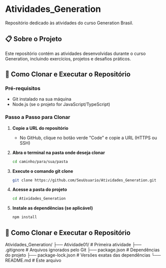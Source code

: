 # Atividades_Generation

Repositório dedicado às atividades do curso Generation Brasil.

## 📋 Sobre o Projeto

Este repositório contém as atividades desenvolvidas durante o curso Generation, incluindo exercícios, projetos e desafios práticos.

## 🚀 Como Clonar e Executar o Repositório

### Pré-requisitos
- Git instalado na sua máquina
- Node.js (se o projeto for JavaScript/TypeScript)

### Passo a Passo para Clonar

1. **Copie a URL do repositório**
   - No GitHub, clique no botão verde "Code" e copie a URL (HTTPS ou SSH)

2. **Abra o terminal na pasta onde deseja clonar**
   ```bash
   cd caminho/para/sua/pasta
   ```

3. **Execute o comando git clone**
   ```bash
   git clone https://github.com/SeuUsuario/Atividades_Generation.git
   ```

4. **Acesse a pasta do projeto**
   ```bash
   cd Atividades_Generation
   ```

5. **Instale as dependências (se aplicável)**
   ```bash
   npm install
   ```   

## 🚀 Como Clonar e Executar o Repositório
Atividades_Generation/
├── Atividade01/          # Primeira atividade
├── .gitignore           # Arquivos ignorados pelo Git
├── package.json         # Dependências do projeto
├── package-lock.json    # Versões exatas das dependências
└── README.md           # Este arquivo
   
